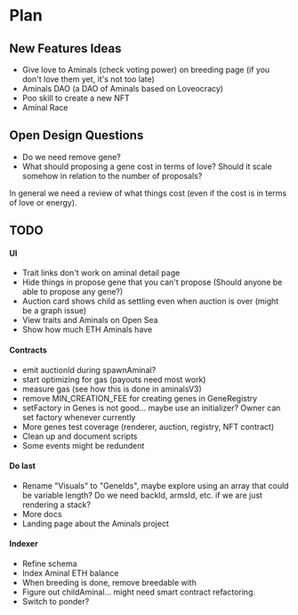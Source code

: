# Plan

## New Features Ideas

- Give love to Aminals (check voting power) on breeding page (if you don't love them yet, it's not too late)
- Aminals DAO (a DAO of Aminals based on Loveocracy)
- Poo skill to create a new NFT
- Aminal Race

## Open Design Questions

- Do we need remove gene?
- What should proposing a gene cost in terms of love? Should it scale somehow in relation to the number of proposals?

In general we need a review of what things cost (even if the cost is in terms of love or energy).

## TODO

#### UI

- Trait links don't work on aminal detail page
- Hide things in propose gene that you can't propose (Should anyone be able to propose any gene?)
- Auction card shows child as settling even when auction is over (might be a graph issue)
- View traits and Aminals on Open Sea
- Show how much ETH Aminals have

#### Contracts

- emit auctionId during spawnAminal?
- start optimizing for gas (payouts need most work)
- measure gas (see how this is done in aminalsV3)
- remove MIN_CREATION_FEE for creating genes in GeneRegistry
- setFactory in Genes is not good... maybe use an initializer? Owner can set factory whenever currently
- More genes test coverage (renderer, auction, registry, NFT contract)
- Clean up and document scripts
- Some events might be redundent

#### Do last

- Rename "Visuals" to "GeneIds", maybe explore using an array that could be variable length? Do we need backId, armsId, etc. if we are just rendering a stack?
- More docs
- Landing page about the Aminals project

#### Indexer

- Refine schema
- Index Aminal ETH balance
- When breeding is done, remove breedable with
- Figure out childAminal... might need smart contract refactoring.
- Switch to ponder?
